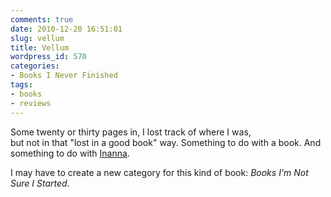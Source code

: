 ```yaml
---
comments: true
date: 2010-12-20 16:51:01
slug: vellum
title: Vellum
wordpress_id: 570
categories:
- Books I Never Finished
tags:
- books
- reviews
---
```


Some twenty or thirty pages in, I lost track of where I was,  
but not in that "lost in a good book" way. Something to do with a book. And something to do with [Inanna](https://en.wikipedia.org/wiki/Inanna).

I may have to create a new category for this kind of book: _Books I'm Not Sure I Started_.
